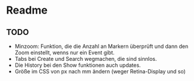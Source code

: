 # Readme
## TODO
* Minzoom: Funktion, die die Anzahl an Markern überprüft und dann den Zoom einstellt, wenns nur ein Event gibt.
* Tabs bei Create und Search wegmachen, die sind sinnlos.
* Die History bei den Show funktionen auch updates.
* Größe im CSS von px nach mm ändern (weger Retina-Display und so)
